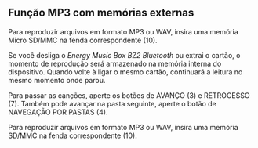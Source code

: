 ## Função MP3 com memórias externas

Para reproduzir arquivos em formato MP3 ou WAV, insira uma memória Micro SD/MMC na fenda correspondente (10).

Se você desliga o *Energy Music Box BZ2 Bluetooth* ou extrai o cartão, o momento de reprodução será armazenado na memória interna do dispositivo. Quando volte à ligar o mesmo cartão, continuará a leitura no mesmo momento onde parou.

Para passar as canções, aperte os botões de AVANÇO (3) e RETROCESSO (7). Também pode avançar na pasta seguinte, aperte o botão de NAVEGAÇÃO POR PASTAS (4).

Para reproduzir arquivos em formato MP3 ou WAV, insira uma memória SD/MMC na fenda correspondente (10).
